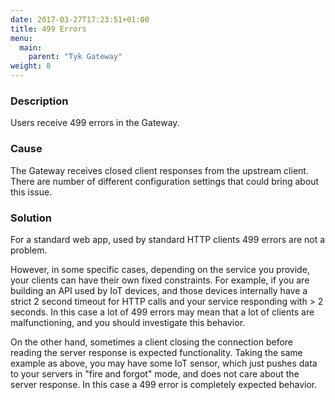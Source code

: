 ```yaml
---
date: 2017-03-27T17:23:51+01:00
title: 499 Errors
menu:
  main:
    parent: "Tyk Gateway"
weight: 8 
---
```


### Description

Users receive 499 errors in the Gateway.

### Cause

The Gateway receives closed client responses from the upstream client. There are number of different configuration settings that could bring about this issue.

### Solution

For a standard web app, used by standard HTTP clients 499 errors are not a problem.
​

However, in some specific cases, depending on the service you provide, your clients can have their own fixed constraints. 
For example, if you are building an API used by IoT devices, and those devices internally have a strict  2 second timeout for HTTP calls and your service responding with > 2 seconds. In this case a lot of 499 errors may mean that a lot of clients are malfunctioning, and you should investigate this behavior.

On the other hand, sometimes a client closing the connection before reading the server response is expected functionality. Taking the same example as above, you may have some IoT sensor, which just pushes data to your servers in "fire and forgot" mode, and does not care about the server response. In this case a 499 error is completely expected behavior. 